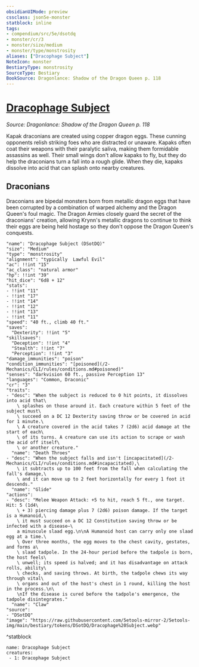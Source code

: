 ```yaml
---
obsidianUIMode: preview
cssclass: json5e-monster
statblock: inline
tags:
- compendium/src/5e/dsotdq
- monster/cr/3
- monster/size/medium
- monster/type/monstrosity
aliases: ["Dracophage Subject"]
NoteIcon: monster
BestiaryType: monstrosity
SourceType: Bestiary
BookSource: Dragonlance: Shadow of the Dragon Queen p. 118
---
```

# [Dracophage Subject](2-Mechanics/CLI/bestiary/monstrosity/dracophage-subject-dsotdq.md)
*Source: Dragonlance: Shadow of the Dragon Queen p. 118*  

Kapak draconians are created using copper dragon eggs. These cunning opponents relish striking foes who are distracted or unaware. Kapaks often coat their weapons with their paralytic saliva, making them formidable assassins as well. Their small wings don't allow kapaks to fly, but they do help the draconians turn a fall into a rough glide. When they die, kapaks dissolve into acid that can splash onto nearby creatures.

## Draconians

Draconians are bipedal monsters born from metallic dragon eggs that have been corrupted by a combination of warped alchemy and the Dragon Queen's foul magic. The Dragon Armies closely guard the secret of the draconians' creation, allowing Krynn's metallic dragons to continue to think their eggs are being held hostage so they don't oppose the Dragon Queen's conquests.

```statblock
"name": "Dracophage Subject (DSotDQ)"
"size": "Medium"
"type": "monstrosity"
"alignment": "typically  Lawful Evil"
"ac": !!int "15"
"ac_class": "natural armor"
"hp": !!int "39"
"hit_dice": "6d8 + 12"
"stats":
- !!int "11"
- !!int "17"
- !!int "14"
- !!int "12"
- !!int "13"
- !!int "11"
"speed": "40 ft., climb 40 ft."
"saves":
  "Dexterity": !!int "5"
"skillsaves":
  "Deception": !!int "4"
  "Stealth": !!int "7"
  "Perception": !!int "3"
"damage_immunities": "poison"
"condition_immunities": "[poisoned](/2-Mechanics/CLI/rules/conditions.md#poisoned)"
"senses": "darkvision 60 ft., passive Perception 13"
"languages": "Common, Draconic"
"cr": "3"
"traits":
- "desc": "When the subject is reduced to 0 hit points, it dissolves into acid that\
    \ splashes on those around it. Each creature within 5 feet of the subject must\
    \ succeed on a DC 12 Dexterity saving throw or be covered in acid for 1 minute.\
    \ A creature covered in the acid takes 7 (2d6) acid damage at the start of each\
    \ of its turns. A creature can use its action to scrape or wash the acid off itself\
    \ or another creature."
  "name": "Death Throes"
- "desc": "When the subject falls and isn't [incapacitated](/2-Mechanics/CLI/rules/conditions.md#incapacitated),\
    \ it subtracts up to 100 feet from the fall when calculating the fall's damage,\
    \ and it can move up to 2 feet horizontally for every 1 foot it descends."
  "name": "Glide"
"actions":
- "desc": "Melee Weapon Attack: +5 to hit, reach 5 ft., one target. Hit: 5 (1d4\
    \ + 3) piercing damage plus 7 (2d6) poison damage. If the target is a Humanoid,\
    \ it must succeed on a DC 12 Constitution saving throw or be infected with a disease—\
    a minuscule slaad egg.\n\nA Humanoid host can carry only one slaad egg at a time.\
    \ Over three months, the egg moves to the chest cavity, gestates, and forms a\
    \ slaad tadpole. In the 24-hour period before the tadpole is born, the host feels\
    \ unwell; its speed is halved; and it has disadvantage on attack rolls, ability\
    \ checks, and saving throws. At birth, the tadpole chews its way through vital\
    \ organs and out of the host's chest in 1 round, killing the host in the process.\n\
    \nIf the disease is cured before the tadpole's emergence, the tadpole disintegrates."
  "name": "Claw"
"source":
- "DSotDQ"
"image": "https://raw.githubusercontent.com/5etools-mirror-2/5etools-img/main/bestiary/tokens/DSotDQ/Dracophage%20Subject.webp"
```
^statblock

```encounter-table
name: Dracophage Subject
creatures:
 - 1: Dracophage Subject
```
